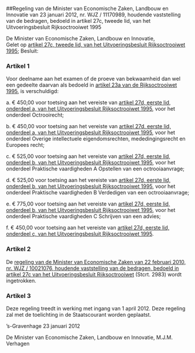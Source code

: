 <meta http-equiv='Content-Type' content='text/html; charset=utf-8' />

##Regeling van de Minister van Economische Zaken, Landbouw en Innovatie van 23 januari 2012, nr. WJZ / 11170989, houdende vaststelling van de bedragen, bedoeld in artikel 27c, tweede lid, van het Uitvoeringsbesluit Rijksoctrooiwet 1995

De Minister van Economische Zaken, Landbouw en Innovatie,  
Gelet op [artikel 27c, tweede lid, van het Uitvoeringsbesluit Rijksoctrooiwet 1995](../../../../../../../../../../../rijksKB/uitvoeringsbesluit/rijksoctrooiwet/1995/BWBR0007246/README.md);
Besluit:    

### Artikel  1  

Voor deelname aan het examen of de proeve van bekwaamheid dan wel een gedeelte daarvan als bedoeld in [artikel 23a van de Rijksoctrooiwet 1995](../../../../../../../../../../../rijkswet/rijksoctrooiwet/1995/BWBR0007118/README.md), is verschuldigd: 

a. € 450,00 voor toetsing aan het vereiste van [artikel 27d, eerste lid, onderdeel a, van het Uitvoeringsbesluit Rijksoctrooiwet 1995](../../../../../../../../../../../rijksKB/uitvoeringsbesluit/rijksoctrooiwet/1995/BWBR0007246/README.md), voor het onderdeel Octrooirecht;  

b. € 450,00 voor toetsing aan het vereiste van [artikel 27d, eerste lid, onderdeel a, van het Uitvoeringsbesluit Rijksoctrooiwet 1995](../../../../../../../../../../../rijksKB/uitvoeringsbesluit/rijksoctrooiwet/1995/BWBR0007246/README.md), voor het onderdeel Overige intellectuele eigendomsrechten, mededingingsrecht en Europees recht;  

c. € 525,00 voor toetsing aan het vereiste van [artikel 27d, eerste lid, onderdeel b, van het Uitvoeringsbesluit Rijksoctrooiwet 1995](../../../../../../../../../../../rijksKB/uitvoeringsbesluit/rijksoctrooiwet/1995/BWBR0007246/README.md), voor het onderdeel Praktische vaardigheden A Opstellen van een octrooiaanvrage;  

d. € 525,00 voor toetsing aan het vereiste van [artikel 27d, eerste lid, onderdeel b, van het Uitvoeringsbesluit Rijksoctrooiwet 1995](../../../../../../../../../../../rijksKB/uitvoeringsbesluit/rijksoctrooiwet/1995/BWBR0007246/README.md), voor het onderdeel Praktische vaardigheden B Verdedigen van een octrooiaanvrage;  

e. € 775,00 voor toetsing aan het vereiste van [artikel 27d, eerste lid, onderdeel b, van het Uitvoeringsbesluit Rijksoctrooiwet 1995](../../../../../../../../../../../rijksKB/uitvoeringsbesluit/rijksoctrooiwet/1995/BWBR0007246/README.md), voor het onderdeel Praktische vaardigheden C Schrijven van een advies;  

f. € 450,00 voor toetsing aan het vereiste van [artikel 27d, eerste lid, onderdeel c, van het Uitvoeringsbesluit Rijksoctrooiwet 1995](../../../../../../../../../../../rijksKB/uitvoeringsbesluit/rijksoctrooiwet/1995/BWBR0007246/README.md).   

### Artikel  2  

De [regeling van de Minister van Economische Zaken van 22 februari 2010, nr. WJZ / 10021076, houdende vaststelling van de bedragen, bedoeld in artikel 27c van het Uitvoeringsbesluit Rijksoctrooiwet](../../../../../../../../../../../ministeriele-regeling/regeling/vaststelling/bedragen/ex/artikel/27c/tweede/lid/etc/BWBR0027339/README.md) (Stcrt. 2983) wordt ingetrokken. 

### Artikel  3  

Deze regeling treedt in werking met ingang van 1 april 2012. 
Deze regeling zal met de toelichting in de Staatscourant worden geplaatst.   

’s-Gravenhage 
23 januari 2012   

De 
Minister van Economische Zaken, Landbouw en Innovatie, 
M.J.M. Verhagen     
